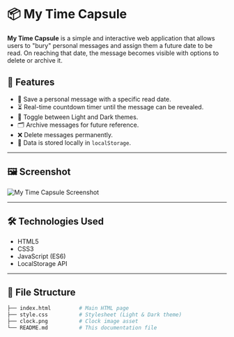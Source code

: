 # 📦 My Time Capsule

**My Time Capsule** is a simple and interactive web application that allows users to "bury" personal messages and assign them a future date to be read. On reaching that date, the message becomes visible with options to delete or archive it.

## 🚀 Features

- 📩 Save a personal message with a specific read date.
- ⏳ Real-time countdown timer until the message can be revealed.
- 🌙 Toggle between Light and Dark themes.
- 🗂 Archive messages for future reference.
- ❌ Delete messages permanently.
- 🧠 Data is stored locally in `localStorage`.

---

## 🖼️ Screenshot

![My Time Capsule Screenshot](./screenshot.png)

---

## 🛠️ Technologies Used

- HTML5
- CSS3
- JavaScript (ES6)
- LocalStorage API

---

## 📂 File Structure

```bash
├── index.html         # Main HTML page
├── style.css          # Stylesheet (Light & Dark theme)
├── clock.png          # Clock image asset
└── README.md          # This documentation file
